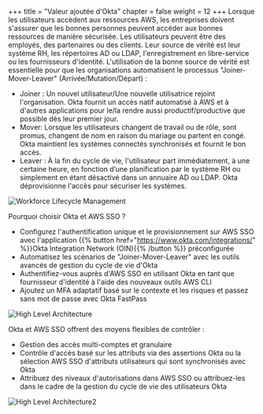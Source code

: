 +++
title = "Valeur ajoutée d'Okta"
chapter = false
weight = 12
+++
Lorsque les utilisateurs accèdent aux ressources AWS, les entreprises doivent s'assurer que les bonnes personnes peuvent accéder aux bonnes ressources de manière sécurisée. Les utilisateurs peuvent être des employés, des partenaires ou des clients. Leur source de vérité est leur système RH, les répertoires AD ou LDAP, l'enregistrement en libre-service ou les fournisseurs d'identité.
L'utilisation de la bonne source de vérité est essentielle pour que les organisations automatisent le processus "Joiner-Mover-Leaver" (Arrivée/Mutation/Départ) :
- Joiner : Un nouvel utilisateur/Une nouvelle utilisatrice rejoint l'organisation. Okta fournit un accès natif automatisé à AWS et à d'autres applications pour le/la rendre aussi productif/productive que possible dès leur premier jour.
- Mover: Lorsque les utilisateurs changent de travail ou de rôle, sont promus, changent de nom en raison du mariage ou partent en congé. Okta maintient les systèmes connectés synchronisés et fournit le bon accès.
- Leaver : À la fin du cycle de vie, l'utilisateur part immédiatement, à une certaine heure, en fonction d’une planification par le système RH ou simplement en étant désactivé dans un annuaire AD ou LDAP. Okta déprovisionne l'accès pour sécuriser les systèmes.

![Workforce Lifecycle Management](/images/1_Workforce_Lifecycle_Management.png)

Pourquoi choisir Okta et AWS SSO ?
- Configurez l'authentification unique et le provisionnement sur AWS SSO avec l'application {{% button href="https://www.okta.com/integrations/" %}}Okta Integration Network (OIN){{% /button %}} préconfigurée
- Automatisez les scénarios de "Joiner-Mover-Leaver" avec les outils avancés de gestion du cycle de vie d'Okta
- Authentifiez-vous auprès d'AWS SSO en utilisant Okta en tant que fournisseur d'identité à l'aide des nouveaux outils AWS CLI
- Ajoutez un MFA adaptatif basé sur le contexte et les risques et passez sans mot de passe avec Okta FastPass

![High Level Architecture](/images/2_High_Level_Architecture.png)

Okta et AWS SSO offrent des moyens flexibles de contrôler :
- Gestion des accès multi-comptes et granulaire
- Contrôle d'accès basé sur les attributs via des assertions Okta ou la sélection AWS SSO d'attributs utilisateurs qui sont synchronisés avec Okta
- Attribuez des niveaux d'autorisations dans AWS SSO ou attribuez-les dans le cadre de la gestion du cycle de vie des utilisateurs Okta

![High Level Architecture2](/images/3_High_Level_Architecture2.png)
